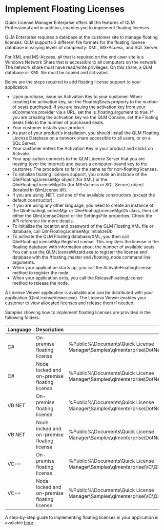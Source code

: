 # Implement Floating Licenses

Quick License Manager Enterprise offers all the features of QLM Professional and in addition, enables you to implement floating licenses.

QLM Enterprise requires a database at the customer site to manage floating licenses. QLM supports 3 different file formats for the floating license database in varying levels of complexity: XML, MS-Access, and SQL Server.&#x20;

For XML and MS-Access, all that is required on the end-user site is a Windows Network Share that is accessible to all computers on the network. The network share must have read/write privileges. On this share, a QLM database or XML file must be copied and activated.

Below are the steps required to add floating license support to your application:

* Upon purchase, issue an Activation Key to your customer. When creating the activation key, set the FloatingSeats property to the number of seats purchased. If you are issuing the activation key from your eCommerce provider via a URL, set the is\_floating argument to true. If you are creating the activation key via the QLM Console, set the Floating Seats field to the number of purchased seats.
* Your customer installs your product.
* As part of your product's installation, you should install the QLM Floating License Database on a network share accessible to all users, or on a SQL Server.
* Your customer enters the Activation Key in your product and clicks on Activate.
* Your application connects to the QLM License Server that you are hosting (over the internet) and issues a computer-bound key to the customer. The procedure so far is the same as for non-floating licenses.
* To initialize floating licenses support, you create an instance of the QlmFloatingLicenseMgr object (for XML) or the QlmFloatingLicenseMgrDb (for MS-Access or SQL Server) object (located in QlmLicense.dll).
* If you are using .NET, call one of the available constructors (except the default constructor).
* If you are using any other language, you need to create an instance of the QlmFloatingLicenseMgr or QlmFloatingLicenseMgrDb class, then set either the QlmLicenseObject or the SettingsFile properties. Check the API reference for more details.
* To initialize the location and password of the QLM Floating XML file or database, call QlmFloatingLicenseMgr.InitializeDb
* To activate the QLM Floating database/XML, you then call QlmFloatingLicenseMgr.RegisterLicense. This registers the license in the floating database with information about the number of available seats. You can use the QLMLicenseWizard.exe to register the license and database with the /floating\_master and /floating\_node command line arguments.
* When your application starts up, you call the ActivateFloatingLicense method to register the node.
* When your application exits, you call the ReleaseFloatingLicense method to release the node.

A License Viewer application is available and can be distributed with your application (QlmLicenseViewer.exe). The License Viewer enables your customer to view allocated licenses and release them if needed.

Samples showing how to implement floating licenses are provided in the following folders:

| Language | Description                                 | Folder                                                                                                      |
| -------- | ------------------------------------------- | ----------------------------------------------------------------------------------------------------------- |
| C#       | On-premise floating license                 | %Public%\Documents\Quick License Manager\Samples\qlmenterprise\DotNet\C#\QlmFloatingLicenseSample           |
| C#       | Node locked and on-premise floating license | %Public%\Documents\Quick License Manager\Samples\qlmenterprise\DotNet\C#\QlmFloatingAndNodeLockedSample     |
| VB.NET   | On-premise floating license                 | %Public%\Documents\Quick License Manager\Samples\qlmenterprise\DotNet\VB.NET\QlmFloatingLicenseSample       |
| VB.NET   | Node locked and on-premise floating license | %Public%\Documents\Quick License Manager\Samples\qlmenterprise\DotNet\VB.NET\QlmFloatingAndNodeLockedSample |
| VC++     | On-premise floating license                 | %Public%\Documents\Quick License Manager\Samples\qlmenterprise\VC\QlmFloatingLicenseSampleCpp               |
| VC++     | Node locked and on-premise floating license | %Public%\Documents\Quick License Manager\Samples\qlmenterprise\VC\QlmFloatingAndNodeLockedSample            |



A step-by-step guide to implementing floating licenses in your application is available [here](how-to-implement-floating-licensing-with-qlm-enterprise.md).
